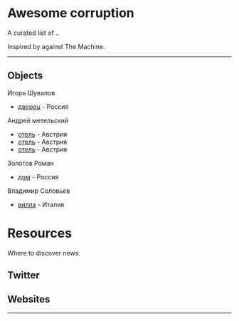 # Awesome corruption

A curated list of ..

Inspired by against The Machine.

---

## Objects

Игорь Шувалов
* [дворец](https://github.com/awesome-corruption/main/blob/master/MCV3/readme.md) - Россия

Андрей метельский
* [отель](https://github.com/awesome-corruption/main/blob/master/herrenanger/readme.md) - Австрия
* [отель](https://github.com/awesome-corruption/main/blob/master/untere/readme.md) - Австрия
* [отель](https://github.com/awesome-corruption/main/blob/master/objects/ried/readme.md) - Австрия

Золотов Роман
* [дом](https://github.com/awesome-corruption/main/blob/master/objects/zolbar/readme.md) - Россия

Владимир Соловьев
* [вилла](https://githab.com/awesome-corruption/main/blob/master/objects/solcom/readme.md) - Италия

# Resources

Where to discover news.


## Twitter


## Websites


- - -
